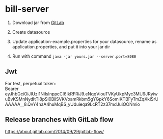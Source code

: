 # bill-server

1. Download jar from [GitLab](https://gitlab.com/dream-room/bill-server/pipelines)

2. Create datasource

3. Update application-example.properties for your datasource, rename as application.properties, and put it into your jar dir

4. Run with command `java -jar yours.jar --server.port=8080`

## Jwt
For test, perpetual token:      
Bearer eyJhbGciOiJIUzI1NiIsInppcCI6IkRFRiJ9.eNqqViouTVKyUkpMyc3MU9JRyiwuBvKSMnNydItTi8pSi0BiiSVKVoamRkbm5gYGpkY6SomlKTBFyTmZqXklSrUAAAAA__8.QvY4naA4huMqBS_yUduieqa9LcRT2z37mdJuiQONmio

## Release branches with GitLab flow
<https://about.gitlab.com/2014/09/29/gitlab-flow/>
